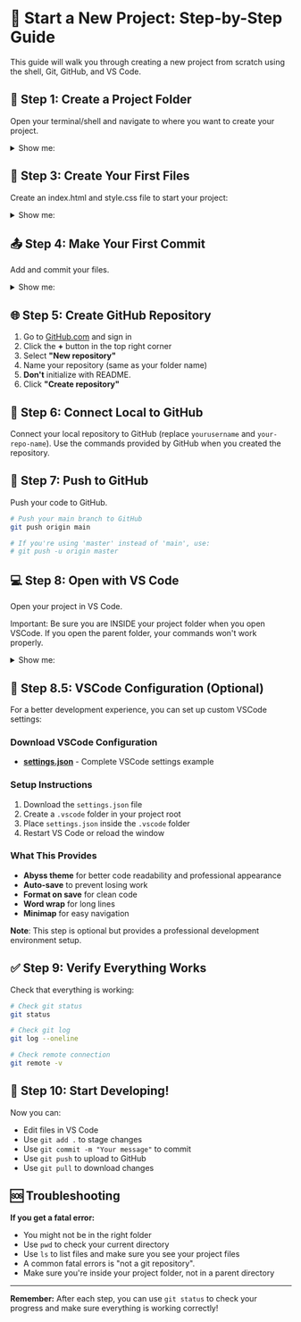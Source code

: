 # 🚀 Start a New Project: Step-by-Step Guide

This guide will walk you through creating a new project from scratch using the shell, Git, GitHub, and VS Code.

## 📁 Step 1: Create a Project Folder

Open your terminal/shell and navigate to where you want to create your project.

<details>
<summary>Show me:</summary>

```bash
# Navigate to your desired directory (example: Desktop or Documents)
cd ~/project/lv-2

# Create a new folder for your project
mkdir my-awesome-project

# Enter the project folder
cd my-awesome-project
```
</details>

## 📝 Step 3: Create Your First Files

Create an index.html and style.css file to start your project:

<details>
<summary>Show me:</summary>

```bash
# Create index.html and style.css files
touch index.html
touch style.css

# Or create both at once
touch index.html style.css
```
</details>

## 📤 Step 4: Make Your First Commit

Add and commit your files.

<details>
<summary>Show me:</summary>

```bash
# Add all files to staging
git add .

# Make your first commit
git commit -m "Initial commit: Add index and style files"
```
</details>

## 🌐 Step 5: Create GitHub Repository

1. Go to [GitHub.com](https://github.com) and sign in
2. Click the **+** button in the top right corner
3. Select **"New repository"**
4. Name your repository (same as your folder name)
5. **Don't** initialize with README.
6. Click **"Create repository"**

## 🔗 Step 6: Connect Local to GitHub

Connect your local repository to GitHub (replace `yourusername` and `your-repo-name`). Use the commands provided by GitHub when you created the repository.


## 🚀 Step 7: Push to GitHub

Push your code to GitHub.

```bash
# Push your main branch to GitHub
git push origin main

# If you're using 'master' instead of 'main', use:
# git push -u origin master
```

## 💻 Step 8: Open with VS Code

Open your project in VS Code.

Important: Be sure you are INSIDE your project folder when you open VSCode. If you open the parent folder, your commands won't work properly.

<details>
<summary>Show me:</summary>

```bash
# Open the current folder in VS Code
code .

# Or open VS Code manually and use File > Open Folder
```
</details>

## 🔧 Step 8.5: VSCode Configuration (Optional)

For a better development experience, you can set up custom VSCode settings:

### **Download VSCode Configuration**
- **[settings.json](../../guides/week2-vscode/lesson-5-vscode-settings/.vscode/settings.json)** - Complete VSCode settings example

### **Setup Instructions**
1. Download the `settings.json` file
2. Create a `.vscode` folder in your project root
3. Place `settings.json` inside the `.vscode` folder
4. Restart VS Code or reload the window

### **What This Provides**
- **Abyss theme** for better code readability and professional appearance
- **Auto-save** to prevent losing work
- **Format on save** for clean code
- **Word wrap** for long lines
- **Minimap** for easy navigation

**Note**: This step is optional but provides a professional development environment setup.

## ✅ Step 9: Verify Everything Works

Check that everything is working:

```bash
# Check git status
git status

# Check git log
git log --oneline

# Check remote connection
git remote -v
```

## 🔄 Step 10: Start Developing!

Now you can:
- Edit files in VS Code
- Use `git add .` to stage changes
- Use `git commit -m "Your message"` to commit
- Use `git push` to upload to GitHub
- Use `git pull` to download changes

## 🆘 Troubleshooting

**If you get a fatal error:**
- You might not be in the right folder
- Use `pwd` to check your current directory
- Use `ls` to list files and make sure you see your project files
- A common fatal errors is "not a git repository".
- Make sure you're inside your project folder, not in a parent directory

---

**Remember:** After each step, you can use `git status` to check your progress and make sure everything is working correctly! 